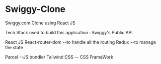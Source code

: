 # Swiggy-Clone
Swiggy.com Clone using React JS


Tech Stack used to build this application : 
Swiggy's Public API

React JS
React-router-dom --to handle all the routing
Redux            --to manage the state
    
Parcel               --JS bundler
Tailwind CSS         -- CSS FrameWork
